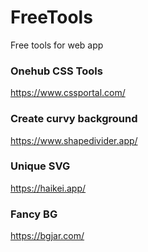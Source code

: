 # FreeTools
Free tools for web app

### Onehub CSS Tools
https://www.cssportal.com/

### Create curvy background
https://www.shapedivider.app/

### Unique SVG
https://haikei.app/

### Fancy BG
https://bgjar.com/

